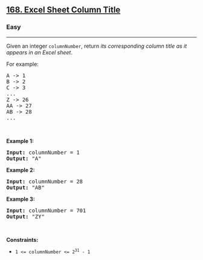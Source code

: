<h2><a href="https://leetcode.com/problems/excel-sheet-column-title/">168. Excel Sheet Column Title</a></h2><h3>Easy</h3><hr><div><p>Given an integer <code>columnNumber</code>, return <em>its corresponding column title as it appears in an Excel sheet</em>.</p>

<p>For example:</p>

<pre>A -&gt; 1
B -&gt; 2
C -&gt; 3
...
Z -&gt; 26
AA -&gt; 27
AB -&gt; 28 
...
</pre>

<p>&nbsp;</p>
<p><strong class="example">Example 1:</strong></p>

<pre><strong>Input:</strong> columnNumber = 1
<strong>Output:</strong> "A"
</pre>

<p><strong class="example">Example 2:</strong></p>

<pre><strong>Input:</strong> columnNumber = 28
<strong>Output:</strong> "AB"
</pre>

<p><strong class="example">Example 3:</strong></p>

<pre><strong>Input:</strong> columnNumber = 701
<strong>Output:</strong> "ZY"
</pre>

<p>&nbsp;</p>
<p><strong>Constraints:</strong></p>

<ul>
	<li><code>1 &lt;= columnNumber &lt;= 2<sup>31</sup> - 1</code></li>
</ul>
</div>